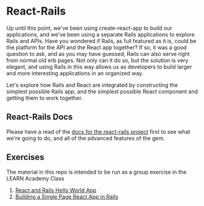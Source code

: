 # React-Rails

Up until this point, we've been using create-react-app to build our applications, and we've been using a separate Rails applications to explore Rails and APIs.  Have you wondered if Rails, as full featured as it is, could be the platform for the API and the React app together?  If so, it was a good question to ask, and as you may have guessed, Rails can also serve right from normal old erb pages.  Not only can it do so, but the solution is very elegant, and using Rails in this way allows us as developers to build larger and more interesting applications in an organized way.

Let's explore how Rails and React are integrated by constructing the simplest possible Rails app, and the simplest possible React component and getting them to work together.

## React-Rails Docs
Please have a read of the [docs for the react-rails project](https://github.com/reactjs/react-rails) first to see what we're going to do, and all of the advanced features of the gem.


## Exercises
The material in this repo is intended to be run as a group exercise in the LEARN Academy Class

1. [React and Rails Hello World App](./01-react-in-rails/02_Hello_World.md)
2. [Building a Single Page React App in Rails](./01-react-in-rails/03_single_page_app.md)
